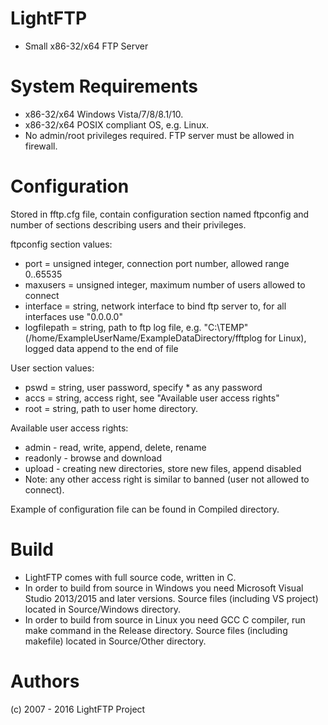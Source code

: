 # LightFTP
* Small x86-32/x64 FTP Server

# System Requirements

* x86-32/x64 Windows Vista/7/8/8.1/10.
* x86-32/x64 POSIX compliant OS, e.g. Linux.
* No admin/root privileges required. FTP server must be allowed in firewall.

# Configuration

Stored in fftp.cfg file, contain configuration section named ftpconfig and number of sections describing users and their privileges. 

ftpconfig section values:
* port = unsigned integer, connection port number, allowed range 0..65535
* maxusers = unsigned integer, maximum number of users allowed to connect
* interface = string, network interface to bind ftp server to, for all interfaces use "0.0.0.0"
* logfilepath = string, path to ftp log file, e.g. "C:\TEMP" (/home/ExampleUserName/ExampleDataDirectory/fftplog for Linux), logged data append to the end of file

User section values:
* pswd = string, user password, specify * as any password
* accs = string, access right, see "Available user access rights"
* root = string, path to user home directory.

Available user access rights:
* admin - read, write, append, delete, rename
* readonly - browse and download
* upload - creating new directories, store new files, append disabled
* Note: any other access right is similar to banned (user not allowed to connect).

Example of configuration file can be found in Compiled directory.

# Build 

* LightFTP comes with full source code, written in C.
* In order to build from source in Windows you need Microsoft Visual Studio 2013/2015 and later versions. Source files (including VS project) located in Source/Windows directory.
* In order to build from source in Linux you need GCC C compiler, run make command in the Release directory. Source files (including makefile) located in Source/Other directory.

# Authors

(c) 2007 - 2016 LightFTP Project
